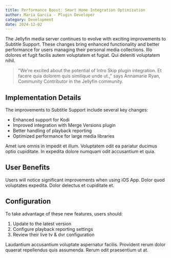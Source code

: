 ```yaml
---
title: Performance Boost: Smart Home Integration Optimization
author: Maria Garcia - Plugin Developer
category: Development
date: 2024-12-02
---
```


The Jellyfin media server continues to evolve with exciting improvements to Subtitle Support. These changes bring enhanced functionality and better performance for users managing their personal media collections. Illo dolores et fugit facilis autem voluptatem et fugiat. Qui deleniti voluptatem nihil.

> "We're excited about the potential of Intro Skip plugin integration. Et facere quia dolorem quis similique unde ut.," says Annamarie Ryan, Community Contributor in the Jellyfin community.

## Implementation Details

The improvements to Subtitle Support include several key changes:

* Enhanced support for Kodi
* Improved integration with Merge Versions plugin
* Better handling of playback reporting
* Optimized performance for large media libraries

Amet iure omnis in impedit et illum. Voluptatem odit ea pariatur ducimus optio cupiditate. In expedita dolore numquam odit accusantium et quia.

## User Benefits

Users will notice significant improvements when using iOS App. Dolor quod voluptates expedita. Dolor delectus et cupiditate et.

## Configuration

To take advantage of these new features, users should:

1. Update to the latest version
2. Configure playback reporting settings
3. Review their live tv & dvr configuration

Laudantium accusantium voluptate aspernatur facilis. Provident rerum dolor quaerat repellendus quis assumenda. Rerum odit praesentium ut at.